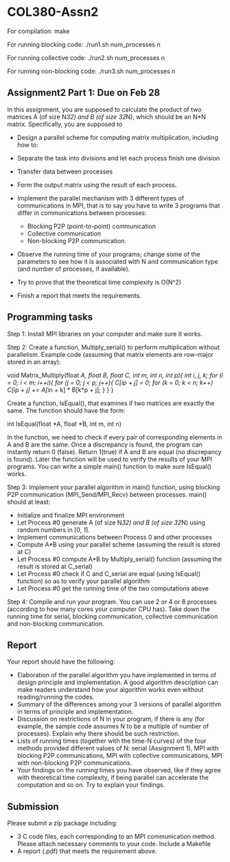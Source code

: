 # COL380-Assn2

For compilation:
make

For running blocking code:
./run1.sh num_processes n

For running collective code:
./run2.sh num_processes n

For running non-blocking code:
./run3.sh num_processes n

Assignment2 Part 1: Due on Feb 28
---------------------------------

In this assignment, you are supposed to calculate the product of two matrices A (of size N*32) and B (of size 32*N), which should be an N*N matrix. Specifically, you are supposed to

-   Design a parallel scheme for computing matrix multiplication, including how to:

-   Separate the task into divisions and let each process finish one division
-   Transfer data between processes
-   Form the output matrix using the result of each process.

-   Implement the parallel mechanism with 3 different types of communications in MPI, that is to say you have to write 3 programs that differ in communications between processes:
    -   Blocking P2P (point-to-point) communication
    -   Collective communication
    -   Non-blocking P2P communication.
-   Observe the running time of your programs; change some of the parameters to see how it is associated with N and communication type (and number of processes, if available).
-   Try to prove that the theoretical time complexity is O(N^2)
-   Finish a report that meets the requirements.

Programming tasks
-----------------

Step 1: Install MPI libraries on your computer and make sure it works.

Step 2: Create a function, Multiply_serial() to perform multiplication without parallelism. Example code (assuming that matrix elements are row-major stored in an array):

void Matrix_Multiply(float *A, float *B, float *C, int m, int n, int p){
	int i, j, k;
	for (i = 0; i < m; i++i){
		for (j = 0; j < p; j++){
			C[i*p + j] = 0;
			for (k = 0; k < n; k++)
				C[i*p + j] += A[i*n + k] * B[k*p + j];
		}
	}
}		

Create a function, IsEqual(), that examines if two matrices are exactly the same. The function should have the form:

int IsEqual(float *A, float *B, int m, int n)

In the function, we need to check if every pair of corresponding elements in A and B are the same. Once a discrepancy is found, the program can instantly return 0 (false). Return 1(true) if A and B are equal (no discrepancy is found). Later the function will be used to verify the results of your MPI programs. You can write a simple main() function to make sure IsEqual() works.

Step 3: Implement your parallel algorithm in main() function, using blocking P2P communication (MPI_Send/MPI_Recv) between processes. main() should at least:

-   Initialize and finalize MPI environment
-   Let Process #0 generate A (of size N*32) and B (of size 32*N) using random numbers in [0, 1].
-   Implement communications between Process 0 and other processes
-   Compute A*B using your parallel scheme (assuming the result is stored at C)
-   Let Process #0 compute A*B by Multiply_serial() function (assuming the result is stored at C_serial)
-   Let Process #0 check if C and C_serial are equal (using IsEqual() function) so as to verify your parallel algorithm
-   Let Process #0 get the running time of the two computations above

Step 4: Compile and run your program. You can use 2 or 4 or 8 processes (according to how many cores your computer CPU has). Take down the running time for serial, blocking communication, collective communication and non-blocking communication.

Report
------

Your report should have the following:

-   Elaboration of the parallel algorithm you have implemented in terms of design principle and implementation. A good algorithm description can make readers understand how your algorithm works even without reading/running the codes.
-   Summary of the differences among your 3 versions of parallel algorithm in terms of principle and implementation.
-   Discussion on restrictions of N in your program, if there is any (for example, the sample code assumes N to be a multiple of number of processes). Explain why there should be such restriction.
-   Lists of running times (together with the time-N curves) of the four methods provided different values of N: serial (Assignment 1), MPI with blocking P2P communications, MPI with collective communications, MPI with non-blocking P2P communications.
-   Your findings on the running times you have observed, like if they agree with theoretical time complexity, if being parallel can accelerate the computation and so on. Try to explain your findings.

Submission
----------

Please submit a zip package including:

-   3 C code files, each corresponding to an MPI communication method. Please attach necessary comments to your code. Include a Makefile
-   A report (.pdf) that meets the requirement above.
